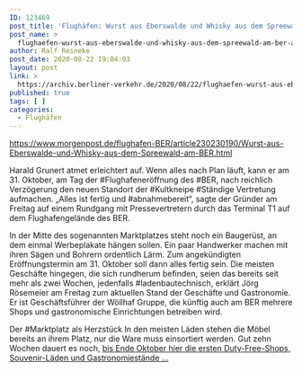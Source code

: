 ```yaml
---
ID: 123469
post_title: 'Flughäfen: Wurst aus Eberswalde und Whisky aus dem Spreewald am BER, aus Berliner Morgenpost'
post_name: >
  flughaefen-wurst-aus-eberswalde-und-whisky-aus-dem-spreewald-am-ber-aus-berliner-morgenpost
author: Ralf Reineke
post_date: 2020-08-22 19:04:03
layout: post
link: >
  https://archiv.berliner-verkehr.de/2020/08/22/flughaefen-wurst-aus-eberswalde-und-whisky-aus-dem-spreewald-am-ber-aus-berliner-morgenpost/
published: true
tags: [ ]
categories:
  - Flughäfen
---
```

https://www.morgenpost.de/flughafen-BER/article230230190/Wurst-aus-Eberswalde-und-Whisky-aus-dem-Spreewald-am-BER.html

Harald Grunert atmet erleichtert auf. Wenn alles nach Plan läuft, kann er am 31. Oktober, am Tag der #Flughafeneröffnung des #BER, nach reichlich Verzögerung den neuen Standort der #Kultkneipe #Ständige Vertretung aufmachen. „Alles ist fertig und #abnahmebereit“, sagte der Gründer am Freitag auf einem Rundgang mit Pressevertretern durch das Terminal T1 auf dem Flughafengelände des BER.

In der Mitte des sogenannten Marktplatzes steht noch ein Baugerüst, an dem einmal Werbeplakate hängen sollen. Ein paar Handwerker machen mit ihren Sägen und Bohrern ordentlich Lärm. Zum angekündigten Eröffnungstermin am 31. Oktober soll dann alles fertig sein. Die meisten Geschäfte hingegen, die sich rundherum befinden, seien das bereits seit mehr als zwei Wochen, jedenfalls #ladenbautechnisch, erklärt Jörg Rösemeier am Freitag zum aktuellen Stand der Geschäfte und Gastronomie. Er ist Geschäftsführer der Wöllhaf Gruppe, die künftig auch am BER mehrere Shops und gastronomische Einrichtungen betreiben wird.

Der #Marktplatz als Herzstück
In den meisten Läden stehen die Möbel bereits an ihrem Platz, nur die Ware muss einsortiert werden. Gut zehn Wochen dauert es noch, <a href="https://www.morgenpost.de/flughafen-BER/article230230190/Wurst-aus-Eberswalde-und-Whisky-aus-dem-Spreewald-am-BER.html">bis Ende Oktober hier die ersten Duty-Free-Shops, Souvenir-Läden und Gastronomiestände ...</a>